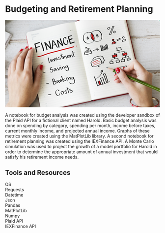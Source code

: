 # Budgeting and Retirement Planning

![financial_planning](./Images/financial-planner.png)

A notebook for budget analysis was created using the developer sandbox of the Plaid API for a fictional client named Harold.  Basic budget analysis was done on spending by category, spending per month, income before taxes, current monthly income, and projected annual income.  Graphs of these metrics were created using the MatPlotLib library.  A second notebook for retirement planning was created using the IEXFinance API.  A Monte Carlo simulation was used to project the growth of a model portfolio for Harold in order to determine the appropriate amount of annual investment that would satisfy his retirement income needs.  

## Tools and Resources

OS  
Requests  
Datetime  
Json  
Pandas  
MatPlotLib  
Numpy  
Plaid API  
IEXFinance API